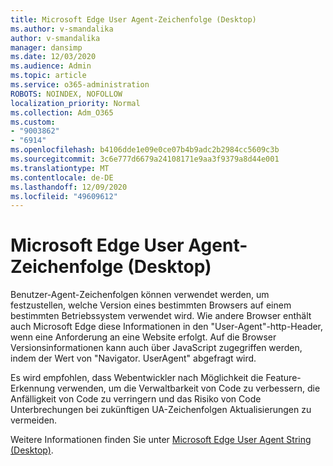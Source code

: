 ```yaml
---
title: Microsoft Edge User Agent-Zeichenfolge (Desktop)
ms.author: v-smandalika
author: v-smandalika
manager: dansimp
ms.date: 12/03/2020
ms.audience: Admin
ms.topic: article
ms.service: o365-administration
ROBOTS: NOINDEX, NOFOLLOW
localization_priority: Normal
ms.collection: Adm_O365
ms.custom:
- "9003862"
- "6914"
ms.openlocfilehash: b4106dde1e09e0ce07b4b9adc2b2984cc5609c3b
ms.sourcegitcommit: 3c6e777d6679a24108171e9aa3f9379a8d44e001
ms.translationtype: MT
ms.contentlocale: de-DE
ms.lasthandoff: 12/09/2020
ms.locfileid: "49609612"
---
```

# <a name="microsoft-edge-user-agent-string-desktop"></a>Microsoft Edge User Agent-Zeichenfolge (Desktop)

Benutzer-Agent-Zeichenfolgen können verwendet werden, um festzustellen, welche Version eines bestimmten Browsers auf einem bestimmten Betriebssystem verwendet wird. Wie andere Browser enthält auch Microsoft Edge diese Informationen in den "User-Agent"-http-Header, wenn eine Anforderung an eine Website erfolgt. Auf die Browser Versionsinformationen kann auch über JavaScript zugegriffen werden, indem der Wert von "Navigator. UserAgent" abgefragt wird.

Es wird empfohlen, dass Webentwickler nach Möglichkeit die Feature-Erkennung verwenden, um die Verwaltbarkeit von Code zu verbessern, die Anfälligkeit von Code zu verringern und das Risiko von Code Unterbrechungen bei zukünftigen UA-Zeichenfolgen Aktualisierungen zu vermeiden.

Weitere Informationen finden Sie unter [Microsoft Edge User Agent String (Desktop)](https://docs.microsoft.com/microsoft-edge/web-platform/user-agent-string).